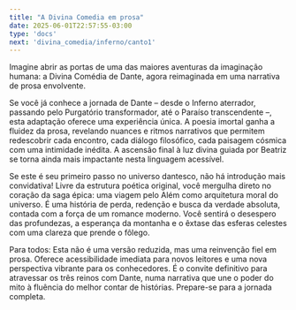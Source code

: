 ```yaml
---
title: "A Divina Comedia em prosa"
date: 2025-06-01T22:57:55-03:00
type: 'docs'
next: 'divina_comedia/inferno/canto1'
---
```


Imagine abrir as portas de uma das maiores aventuras da imaginação humana: a Divina Comédia de Dante, agora reimaginada em uma narrativa de prosa envolvente.

Se você já conhece a jornada de Dante – desde o Inferno aterrador, passando pelo Purgatório transformador, até o Paraíso transcendente –, esta adaptação oferece uma experiência única. A poesia imortal ganha a fluidez da prosa, revelando nuances e ritmos narrativos que permitem redescobrir cada encontro, cada diálogo filosófico, cada paisagem cósmica com uma intimidade inédita. A ascensão final à luz divina guiada por Beatriz se torna ainda mais impactante nesta linguagem acessível.

Se este é seu primeiro passo no universo dantesco, não há introdução mais convidativa! Livre da estrutura poética original, você mergulha direto no coração da saga épica: uma viagem pelo Além como arquitetura moral do universo. É uma história de perda, redenção e busca da verdade absoluta, contada com a força de um romance moderno. Você sentirá o desespero das profundezas, a esperança da montanha e o êxtase das esferas celestes com uma clareza que prende o fôlego.

Para todos: Esta não é uma versão reduzida, mas uma reinvenção fiel em prosa. Oferece acessibilidade imediata para novos leitores e uma nova perspectiva vibrante para os conhecedores. É o convite definitivo para atravessar os três reinos com Dante, numa narrativa que une o poder do mito à fluência do melhor contar de histórias. Prepare-se para a jornada completa.